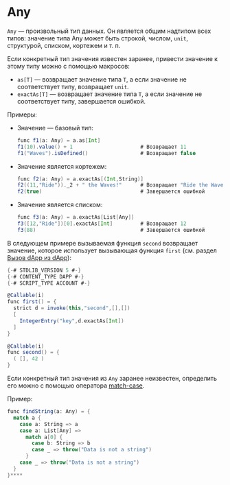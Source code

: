 # Any

`Any` — произвольный тип данных. Он является общим надтипом всех типов: значение типа Any может быть строкой, числом, `unit`, структурой, списком, кортежем и т. п.

Если конкретный тип значения известен заранее, привести значение к этому типу можно с помощью макросов:

* `as[T]` — возвращает значение типа `T`, а если значение не соответствует типу, возвращает `unit`.
* `exactAs[T]` — возвращает значение типа `T`, а если значение не соответствует типу, завершается ошибкой.

Примеры:

* Значение — базовый тип:

   ```scala
   func f1(a: Any) = a.as[Int]
   f1(10).value() + 1                      # Возвращает 11
   f1("Waves").isDefined()                 # Возвращает false
   ```

* Значение является кортежем:

   ```scala
   func f2(a: Any) = a.exactAs[(Int,String)]
   f2((11,"Ride"))._2 + " the Waves!"      # Возвращает "Ride the Waves!"
   f2(true)                                # Завершается ошибкой
   ```

* Значение является списком:

   ```scala
   func f3(a: Any) = a.exactAs[List[Any]]
   f3([12,"Ride"])[0].exactAs[Int]         # Возвращает 12
   f3(88)                                  # Завершается ошибкой
   ```

В следующем примере вызываемая функция `second` возвращает значение, которое использует вызывающая функция `first` (см. раздел [Вызов dApp из dApp](/ru/ride/advanced/dapp-to-dapp)):

```scala
{-# STDLIB_VERSION 5 #-}
{-# CONTENT_TYPE DAPP #-}
{-# SCRIPT_TYPE ACCOUNT #-}

@Callable(i)
func first() = {
  strict d = invoke(this,"second",[],[])
  [
    IntegerEntry("key",d.exactAs[Int])
  ]
}

@Callable(i)
func second() = {
  ( [], 42 )
}
```

Если конкретный тип значения из `Any` заранее неизвестен, определить его можно с помощью оператора [match-case](/ru/ride/operators/match-case).

Пример:

```scala
func findString(a: Any) = {
  match a {
    case a: String => a
    case a: List[Any] =>
      match a[0] {
        case b: String => b
        case _ => throw("Data is not a string")
      }
    case _ => throw("Data is not a string")
  }
}****
```
